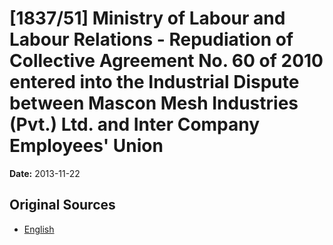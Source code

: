 # [1837/51] Ministry of Labour and Labour Relations - Repudiation of Collective Agreement No. 60 of 2010 entered into the Industrial Dispute between Mascon Mesh Industries (Pvt.) Ltd. and Inter Company Employees' Union

**Date:** 2013-11-22

## Original Sources

- [English](https://documents.gov.lk/view/extra-gazettes/2013/11/1837-51_E.pdf)
